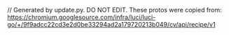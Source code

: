 // Generated by update.py. DO NOT EDIT.
These protos were copied from:
https://chromium.googlesource.com/infra/luci/luci-go/+/9f9adcc22cd3e2d0be33294ad2a179720213b049/cv/api/recipe/v1
